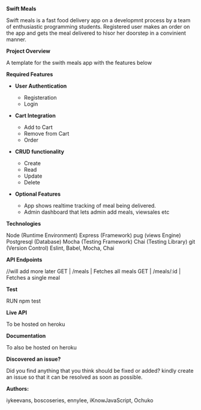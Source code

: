 **Swift Meals**

Swift meals is a fast food delivery app on a developmnt process by a team of enthusiastic programming students. Registered user makes an order on the app and gets the meal delivered to hisor her doorstep in a convinient manner.

**Project Overview**

A template for the swith meals app with the features below

**Required Features**

- **User Authentication**
  - Registeration
  - Login

- **Cart Integration**
  - Add to Cart
  - Remove from Cart
  - Order

- **CRUD functionality**
  - Create
  - Read
  - Update
  - Delete

- **Optional Features**
  - App shows realtime tracking of meal being delivered.
  - Admin dashboard that lets admin add meals, viewsales etc

**Technologies**

Node (Runtime Environment)
Express (Framework)
pug (views Engine)
Postgresql (Database)
Mocha (Testing Framework)
Chai (Testing Library)
git (Version Control)
Eslint, Babel, Mocha, Chai

**API Endpoints**

//will add more later
GET | /meals | Fetches all meals
GET | /meals/:id | Fetches a single meal

**Test**

RUN npm test

**Live API**

To be hosted on heroku

**Documentation**

To also be hosted on heroku

**Discovered an issue?**

Did you find anything that you think should be fixed or added? kindly create an issue so that it can be resolved as soon as possible.

**Authors:**

iykeevans, boscoseries, ennylee, iKnowJavaScript, Ochuko
